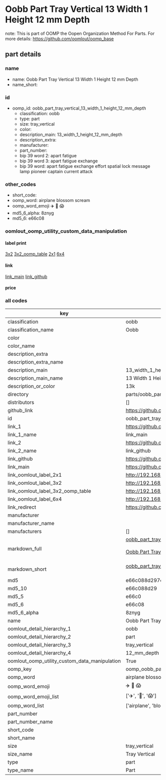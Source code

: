 # Oobb Part Tray Vertical 13 Width 1 Height 12 mm Depth  

note: This is part of OOMP the Oopen Organization Method For Parts. For more details: https://github.com/oomlout/oomp_base

##  part details
  







### name
* name: Oobb Part Tray Vertical 13 Width 1 Height 12 mm Depth
* name_short: 
### id
* oomp_id: oobb_part_tray_vertical_13_width_1_height_12_mm_depth
  * classification: oobb
  * type: part
  * size: tray_vertical
  * color: 
  * description_main: 13_width_1_height_12_mm_depth
  * description_extra: 
  * manufacturer: 
  * part_number: 
  * bip 39 word 2: apart fatigue
  * bip 39 word 3: apart fatigue exchange
  * bip 39 word: apart fatigue exchange effort spatial lock message lamp pioneer captain current attack

### other_codes
* short_code: 
* oomp_word: airplane blossom scream
* oomp_word_emoji :airplane: :blossom: :scream:
* md5_6_alpha: 8znyg
* md5_6: e66c08






### oomlout_oomp_utility_custom_data_manipulation
#### label print
[3x2](http://192.168.1.245:1112/?label=oomp%208znyg)
[3x2_oomp_table](http://192.168.1.108:1112/?label=oomp%208znyg)
[2x1](http://192.168.1.242:1112/?label=oomp%208znyg)
[6x4](http://192.168.1.55:1112/?label=oomp%208znyg)    

#### link

[link_main](https://github.com/oomlout/oomlout_oomp_version_1_messy/tree/main/parts/oobb_part_tray_vertical_13_width_1_height_12_mm_depth) [link_github](https://github.com/oomlout/oomlout_oomp_version_1_messy/tree/main/parts/oobb_part_tray_vertical_13_width_1_height_12_mm_depth)                             

#### price







### all codes 
| key | value |  
| --- | --- |  
| classification | oobb |  
| classification_name | Oobb |  
| color |  |  
| color_name |  |  
| description_extra |  |  
| description_extra_name |  |  
| description_main | 13_width_1_height_12_mm_depth |  
| description_main_name | 13 Width 1 Height 12 mm Depth |  
| description_or_color | 13k |  
| directory | parts/oobb_part_tray_vertical_13_width_1_height_12_mm_depth |  
| distributors | [] |  
| github_link | https://github.com/oomlout/oomlout_oomp_part_src/tree/main/parts/oobb_part_tray_vertical_13_width_1_height_12_mm_depth |  
| id | oobb_part_tray_vertical_13_width_1_height_12_mm_depth |  
| link_1 | https://github.com/oomlout/oomlout_oomp_version_1_messy/tree/main/parts/oobb_part_tray_vertical_13_width_1_height_12_mm_depth |  
| link_1_name | link_main |  
| link_2 | https://github.com/oomlout/oomlout_oomp_version_1_messy/tree/main/parts/oobb_part_tray_vertical_13_width_1_height_12_mm_depth |  
| link_2_name | link_github |  
| link_github | https://github.com/oomlout/oomlout_oomp_version_1_messy/tree/main/parts/oobb_part_tray_vertical_13_width_1_height_12_mm_depth |  
| link_main | https://github.com/oomlout/oomlout_oomp_version_1_messy/tree/main/parts/oobb_part_tray_vertical_13_width_1_height_12_mm_depth |  
| link_oomlout_label_2x1 | http://192.168.1.242:1112/?label=oomp%208znyg |  
| link_oomlout_label_3x2 | http://192.168.1.245:1112/?label=oomp%208znyg |  
| link_oomlout_label_3x2_oomp_table | http://192.168.1.108:1112/?label=oomp%208znyg |  
| link_oomlout_label_6x4 | http://192.168.1.55:1112/?label=oomp%208znyg |  
| link_redirect | https://github.com/oomlout/oomlout_oomp_version_1_messy/tree/main/parts/oobb_part_tray_vertical_13_width_1_height_12_mm_depth |  
| manufacturer |  |  
| manufacturer_name |  |  
| manufacturers | [] |  
| markdown_full | [oobb_part_tray_vertical_13_width_1_height_12_mm_depth](none)<br>[](none)<br>[Oobb Part Tray Vertical 13 Width 1 Height 12 Mm Depth](none)<br><br> |  
| markdown_short | [oobb_part_tray_vertical_13_width_1_height_12_mm_depth](none)<br><br> |  
| md5 | e66c088d297cd17e0de8446a9d54f052 |  
| md5_10 | e66c088d29 |  
| md5_5 | e66c0 |  
| md5_6 | e66c08 |  
| md5_6_alpha | 8znyg |  
| name | Oobb Part Tray Vertical 13 Width 1 Height 12 mm Depth |  
| oomlout_detail_hierarchy_1 | oobb |  
| oomlout_detail_hierarchy_2 | part |  
| oomlout_detail_hierarchy_3 | tray_vertical |  
| oomlout_detail_hierarchy_4 | 12_mm_depth |  
| oomlout_oomp_utility_custom_data_manipulation | True |  
| oomp_key | oomp_oobb_part_tray_vertical_13_width_1_height_12_mm_depth |  
| oomp_word | airplane blossom scream |  
| oomp_word_emoji | :airplane: :blossom: :scream: |  
| oomp_word_emoji_list | [':airplane:', ':blossom:', ':scream:'] |  
| oomp_word_list | ['airplane', 'blossom', 'scream'] |  
| part_number |  |  
| part_number_name |  |  
| short_code |  |  
| short_name |  |  
| size | tray_vertical |  
| size_name | Tray Vertical |  
| type | part |  
| type_name | Part |  
